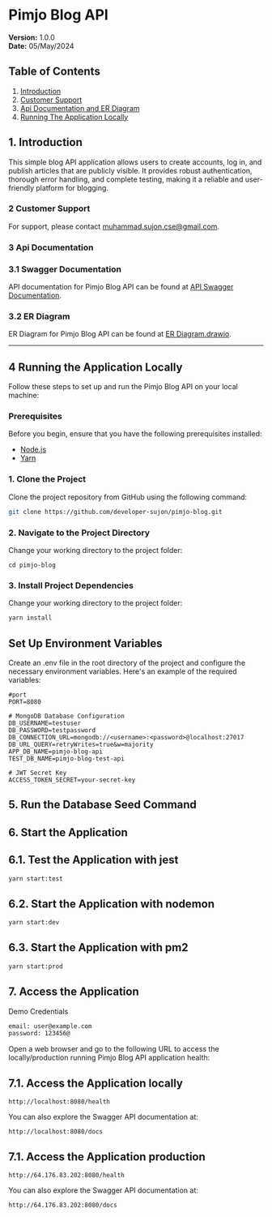 # Pimjo Blog API

**Version:** 1.0.0  
**Date:** 05/May/2024

## Table of Contents

1. [Introduction](#1-introduction)
2. [Customer Support](#2-customer-support)
3. [Api Documentation and ER Diagram](#3-api-documentation)
4. [Running The Application Locally](#4-running-the-application-locally)

## 1. Introduction

This simple blog API application allows users to create accounts, log in, and publish articles that are publicly visible. It provides robust authentication, thorough error handling, and complete testing, making it a reliable and user-friendly platform for blogging.

### 2 Customer Support

For support, please contact [muhammad.sujon.cse@gmail.com](mailto:muhammad.sujon.cse@gmail.com).

### 3 Api Documentation

### 3.1 Swagger Documentation

API documentation for Pimjo Blog API can be found at [API Swagger Documentation](https://app.swaggerhub.com/apis/DEVOLOPERSUJON/pimjo-blog-api/1.0.0).

### 3.2 ER Diagram

ER Diagram for Pimjo Blog API can be found at [ER Diagram.drawio](https://drive.google.com/file/d/1OlHWHY4lbwEHLU4EMQIU9lDhmM7LAyO1/view?usp=sharing).

---

## 4 Running the Application Locally

Follow these steps to set up and run the Pimjo Blog API on your local machine:

### Prerequisites

Before you begin, ensure that you have the following prerequisites installed:

- [Node.js](https://nodejs.org/)
- [Yarn](https://classic.yarnpkg.com/en/docs/install/)

### 1. Clone the Project

Clone the project repository from GitHub using the following command:

```bash
git clone https://github.com/developer-sujon/pimjo-blog.git

```

### 2. Navigate to the Project Directory

Change your working directory to the project folder:

```
cd pimjo-blog

```

### 3. Install Project Dependencies

Change your working directory to the project folder:

```bash
yarn install
```

## Set Up Environment Variables

Create an .env file in the root directory of the project and configure the necessary environment variables. Here's an example of the required variables:

```env
#port
PORT=8080

# MongoDB Database Configuration
DB_USERNAME=testuser
DB_PASSWORD=testpassword
DB_CONNECTION_URL=mongodb://<username>:<password>@localhost:27017
DB_URL_QUERY=retryWrites=true&w=majority
APP_DB_NAME=pimjo-blog-api
TEST_DB_NAME=pimjo-blog-test-api

# JWT Secret Key
ACCESS_TOKEN_SECRET=your-secret-key
```

## 5. Run the Database Seed Command

## 6. Start the Application

## 6.1. Test the Application with jest

```bash
yarn start:test
```

## 6.2. Start the Application with nodemon

```bash
yarn start:dev
```

## 6.3. Start the Application with pm2

```bash
yarn start:prod
```

## 7. Access the Application

Demo Credentials

```bash
email: user@example.com
password: 123456@
```

Open a web browser and go to the following URL to access the locally/production running Pimjo Blog API application health:

## 7.1. Access the Application locally

```
http://localhost:8080/health

```

You can also explore the Swagger API documentation at:

```
http://localhost:8080/docs

```

## 7.1. Access the Application production

```
http://64.176.83.202:8080/health

```

You can also explore the Swagger API documentation at:

```
http://64.176.83.202:8080/docs

```
